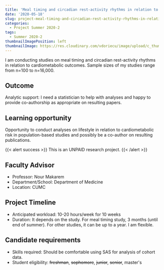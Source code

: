 ```yaml
---
title: 'Meal timing and circadian rest-activity rhythms in relation to cardiometabolic outcomes'
date: '2020-05-18'
slug: project-meal-timing-and-circadian-rest-activity-rhythms-in-relation-to-cardiometabolic-outcomes
categories:
  - Project Summer 2020-2
tags:
  - Summer 2020-2
thumbnailImagePosition: left
thumbnailImage: https://res.cloudinary.com/vdoriecu/image/upload/c_thumb,w_200,g_face/v1579110178/construction_c6dqbd.png
---
```

I am conducting studies on meal timing and circadian rest-activity rhythms in relation to cardiometabolic outcomes. Sample sizes of my studies range from n=100 to n=16,000.

<!--more-->

## Outcome

Analytic support: I need a statistician to help with analyses and happy to provide co-authorship as appropriate on resulting papers.

## Learning opportunity

Opportunity to conduct analyses on lifestyle in relation to cardiometabolic risk in population-based studies and possibly be a co-author on resulting publications.

{{< alert success >}}
This is an UNPAID research project.
{{< /alert >}}

## Faculty Advisor
+ Professor: Nour Makarem
+ Department/School: Department of Medicine
+ Location: CUMC

## Project Timeline
+ Anticipated workload: 10-20 hours/week for 10 weeks
+ Duration: It depends on the study. For meal timing study, 3 months (until end of summer). For other studies, it can be up to a year. I am flexible.

## Candidate requirements
+ Skills required: Should be comfortable using SAS for analysis of cohort data.
+ Student eligibility: ~~freshman~~, ~~sophomore~~, ~~junior~~, ~~senior~~, master's


